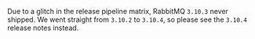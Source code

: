 Due to  a glitch in the release pipeline matrix, RabbitMQ `3.10.3`
never shipped. We went straight from `3.10.2` to `3.10.4`, so
please see the `3.10.4` release notes instead.